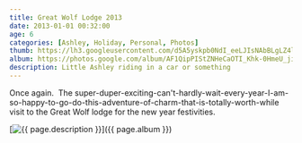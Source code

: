 ```yaml
---
title: Great Wolf Lodge 2013
date: 2013-01-01 00:32:00
age: 6
categories: [Ashley, Holiday, Personal, Photos]
thumb: https://lh3.googleusercontent.com/d5A5yskpb0NdI_eeLJIsNAbBLgLZ4lZWeBoJZQrUEJ3uLV7-PglL4AhFK12qKVpv7Hdk63Fv5tSuHiEl_XJfPJBcqGa2WAmvsVLN0_i2uuCxjw6xAdBTvHn7Y5NZy3VZ1h1CoH8Zu0JJVvmn4ZX2ZR4_EHMgHuDkzpi_SKlUT3wyLV8vD2fYEUx1wZNJmCgpwyKD9v5exsIJUxmO-GNX3NK4taqJi1bnXxbbcw1GVttuW6L36lK3XFkpaw9Nd7NEgxwdgEu3XD2LHSft5jX77yjxLKIUiBIOJw1AIZNZdYhZyC3MuMF_MHLuwS1bEp5ad_0oWFyCG2VmsiwMEOiQx58GZbQAJw0P_Ze_BykFMlwEJ685aDJ99BzqzShnRWD1QHLKcbntJz3e6MRDJPwsUU-kdsC3Pcdf8n68Yr4rHbAlIqyppIvqx29Tt4VKkntpaaI8N-cEqc9ZXCHvtCapvKSPZePb2tzOGliWZkamwtNlqDPfbrJcpvxQgXM0dO3E1tUyV-INk0RS-gvQqe33VE1S2gVp_xs8RyWgJR-MbHCAm2syADtWvv8UjBnYX0Wg82I9Uu1RNRviMNiHq4SOVZic1_DxB-EmmcIyyuDtjzvgJ28bjl7fzOd-gK5qkhEBQvIxQaxR5zEwlLshYISHw_JT=w1698-h1273-no
album: https://photos.google.com/album/AF1QipPIStZNHeCaOTI_Khk-0HmeU_jiO3CuyFCMKBtf
description: Little Ashley riding in a car or something
---
```

Once again.  The super-duper-exciting-can't-hardly-wait-every-year-I-am-so-happy-to-go-do-this-adventure-of-charm-that-is-totally-worth-while visit to the Great Wolf lodge for the new year festivities.

[<img src="{{ page.thumb }}" alt="{{ page.description }}" class="wyseguys-album"/>]({{ page.album }})